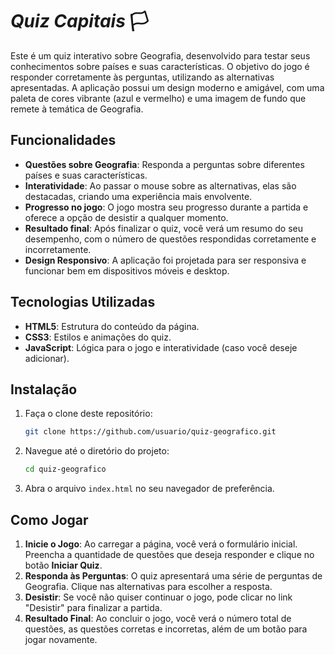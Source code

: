 # *Quiz Capitais* 🏳️

Este é um quiz interativo sobre Geografia, desenvolvido para testar seus conhecimentos sobre países e suas características. O objetivo do jogo é responder corretamente às perguntas, utilizando as alternativas apresentadas. A aplicação possui um design moderno e amigável, com uma paleta de cores vibrante (azul e vermelho) e uma imagem de fundo que remete à temática de Geografia.

## Funcionalidades

- **Questões sobre Geografia**: Responda a perguntas sobre diferentes países e suas características.
- **Interatividade**: Ao passar o mouse sobre as alternativas, elas são destacadas, criando uma experiência mais envolvente.
- **Progresso no jogo**: O jogo mostra seu progresso durante a partida e oferece a opção de desistir a qualquer momento.
- **Resultado final**: Após finalizar o quiz, você verá um resumo do seu desempenho, com o número de questões respondidas corretamente e incorretamente.
- **Design Responsivo**: A aplicação foi projetada para ser responsiva e funcionar bem em dispositivos móveis e desktop.

## Tecnologias Utilizadas

- **HTML5**: Estrutura do conteúdo da página.
- **CSS3**: Estilos e animações do quiz.
- **JavaScript**: Lógica para o jogo e interatividade (caso você deseje adicionar).

## Instalação

1. Faça o clone deste repositório:
    ```bash
    git clone https://github.com/usuario/quiz-geografico.git
    ```

2. Navegue até o diretório do projeto:
    ```bash
    cd quiz-geografico
    ```

3. Abra o arquivo `index.html` no seu navegador de preferência.

## Como Jogar

1. **Inicie o Jogo**: Ao carregar a página, você verá o formulário inicial. Preencha a quantidade de questões que deseja responder e clique no botão **Iniciar Quiz**.
2. **Responda às Perguntas**: O quiz apresentará uma série de perguntas de Geografia. Clique nas alternativas para escolher a resposta.
3. **Desistir**: Se você não quiser continuar o jogo, pode clicar no link "Desistir" para finalizar a partida.
4. **Resultado Final**: Ao concluir o jogo, você verá o número total de questões, as questões corretas e incorretas, além de um botão para jogar novamente.



 
